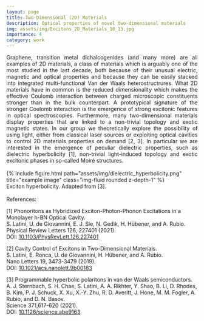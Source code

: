 ```yaml
---
layout: page
title: Two-Dimensional (2D) Materials
description: Optical properties of novel two-dimensional materials
img: assets/img/Excitons_2D_Materials_10_13.jpg
importance: 4
category: work
---
```


<div style="text-align: justify">
Graphene, transition metal dichalcogenides (and many more) are all examples of 2D materials, a class of materials which is arguably one of the most studied in the last decade, both because of their unusual electric, magnetic and optical properties and because they can be easily stacked into  integrated multi-functional Van der Waals heterostructrures. What 2D materials have in common is the reduced dimensionality which makes the effective Coulomb interaction between charged microscopic constituents stronger than in the bulk counterpart. A prototypical signature of the stronger Coulomb interaction is the emergence of strong excitonic features in optical spectroscopies.  Furthermore, many two-dimensional materials display properties that are linked to a non-trivial topology and exotic magnetic states. In our group we theoretically explore the possibility of using light, either from classical laser sources or exploiting optical cavities to control 2D materials properties on demand [2, 3]. In particular we are interested in the emergence of peculiar dielectric properties, such as dielectric hyperbolicity [1], non-trivial light-induced topology and exotic excitonic phases in so-called Moiré structures.
</div>
<br>

<div class="row">
    <div class="col-sm mt-3 mt-md-0">
        {% include figure.html path="assets/img/dielectric_hyperbolicity.png" title="example image" class="img-fluid rounded z-depth-1" %}
    </div>
</div>
<div class="caption">
    Exciton hyperbolicity. Adapted from [3].
</div>

<br>
References:
<br>

[1] Phonoritons as Hybridized Exciton-Photon-Phonon Excitations in a Monolayer h-BN Optical Cavity.<br>
S. Latini, U. de Giovannini, E. J. Sie, N. Gedik, H. Hübener, and A. Rubio.<br>
Physical Review Letters 126, 227401 (2021).<br>
DOI: <a href="https://doi.org/10.1103/PhysRevLett.126.227401">10.1103/PhysRevLett.126.227401</a>


[2] Cavity Control of Excitons in Two-Dimensional Materials.<br>
S. Latini, E. Ronca, U. de Giovannini, H. Hübener, and A. Rubio.<br>
Nano Letters 19, 3473-3479 (2019).<br>
DOI: <a href="https://doi.org/10.1021/acs.nanolett.9b00183">10.1021/acs.nanolett.9b00183</a>

[3] Programmable hyperbolic polaritons in van der Waals semiconductors.<br>
A. J. Sternbach, S. H. Chae, S. Latini, A. A. Rikhter, Y. Shao, B. Li, D. Rhodes, B. Kim, P. J. Schuck, X. Xu, X.-Y. Zhu, R. D. Averitt, J. Hone, M. M. Fogler, A. Rubio, and D. N. Basov.<br>
Science 371,617-620 (2021).<br>
DOI: <a href="https://doi.org/10.1126/science.abe9163">10.1126/science.abe9163</a>